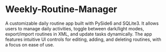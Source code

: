 # Weekly-Routine-Manager
A customizable daily routine app built with PySide6 and SQLite3. It allows users to manage daily activities, toggle between dark/light modes, export/import routines in XML, and update tasks dynamically. The app features intuitive UI controls for editing, adding, and deleting routines, with a focus on ease of use.
